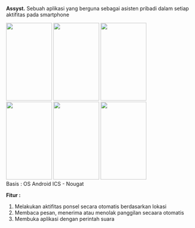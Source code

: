 <b>Assyst.</b> Sebuah aplikasi yang berguna sebagai asisten pribadi dalam setiap aktifitas pada smartphone<br>

<img src="http://adiputra17.it.student.pens.ac.id/ss_ppl/1.png" width="125" height="213">
<img src="http://adiputra17.it.student.pens.ac.id/ss_ppl/2.png" width="125" height="213">
<img src="http://adiputra17.it.student.pens.ac.id/ss_ppl/3.png" width="125" height="213">
<img src="http://adiputra17.it.student.pens.ac.id/ss_ppl/4.png" width="125" height="213">
<img src="http://adiputra17.it.student.pens.ac.id/ss_ppl/5.png" width="125" height="213">
<img src="http://adiputra17.it.student.pens.ac.id/ss_ppl/8.png" width="125" height="213">
<br>
Basis : OS Android ICS - Nougat<br>

<b>Fitur : </b>
<ol>
  <li>Melakukan aktifitas ponsel secara otomatis berdasarkan lokasi</li>
  <li>Membaca pesan, menerima atau menolak panggilan secaara otomatis</li>
  <li>Membuka aplikasi dengan perintah suara</li>
</ol> 